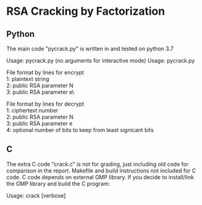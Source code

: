 # RSA Cracking by Factorization

## Python
The main code "pycrack.py" is written in and tested on python 3.7

Usage: pycrack.py (no arguments for interactive mode)
Usage: pycrack.py <file>

File format by lines for encrypt\
1: plaintext string\
2: public RSA parameter N\
3: public RSA parameter e\

File format by lines for decrypt\
1: ciphertext number\
2: public RSA parameter N\
3: public RSA parameter e\
4: optional number of bits to keep from least signicant bits

## C
The extra C code "crack.c" is not for grading, just including old code
for comparison in the report. Makefile and build instructions not included
for C code. C code depends on external GMP library. If you decide to
install/link the GMP library and build the C program:

Usage: crack <file> [verbose]
